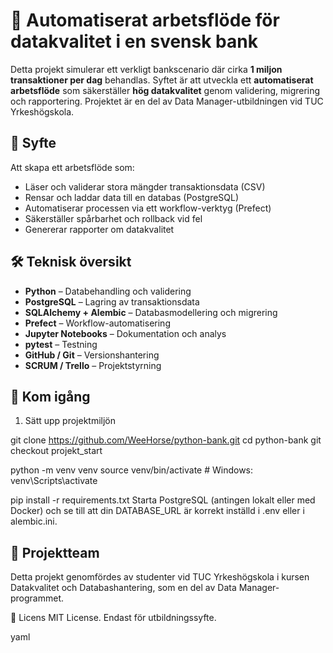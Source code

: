 # 💼 Automatiserat arbetsflöde för datakvalitet i en svensk bank

Detta projekt simulerar ett verkligt bankscenario där cirka **1 miljon transaktioner per dag** behandlas. Syftet är att utveckla ett **automatiserat arbetsflöde** som säkerställer **hög datakvalitet** genom validering, migrering och rapportering. Projektet är en del av Data Manager-utbildningen vid TUC Yrkeshögskola.

## 🧠 Syfte

Att skapa ett arbetsflöde som:
- Läser och validerar stora mängder transaktionsdata (CSV)
- Rensar och laddar data till en databas (PostgreSQL)
- Automatiserar processen via ett workflow-verktyg (Prefect)
- Säkerställer spårbarhet och rollback vid fel
- Genererar rapporter om datakvalitet

## 🛠️ Teknisk översikt

- **Python** – Databehandling och validering
- **PostgreSQL** – Lagring av transaktionsdata
- **SQLAlchemy + Alembic** – Databasmodellering och migrering
- **Prefect** – Workflow-automatisering
- **Jupyter Notebooks** – Dokumentation och analys
- **pytest** – Testning
- **GitHub / Git** – Versionshantering
- **SCRUM / Trello** – Projektstyrning

## 🚀 Kom igång
1. Sätt upp projektmiljön

git clone https://github.com/WeeHorse/python-bank.git
cd python-bank
git checkout projekt_start

python -m venv venv
source venv/bin/activate   # Windows: venv\Scripts\activate

pip install -r requirements.txt
Starta PostgreSQL (antingen lokalt eller med Docker) och se till att din DATABASE_URL är korrekt inställd i .env eller i alembic.ini.

## 👥 Projektteam
Detta projekt genomfördes av studenter vid TUC Yrkeshögskola i kursen Datakvalitet och Databashantering, som en del av Data Manager-programmet.

📄 Licens
MIT License. Endast för utbildningssyfte.

yaml

